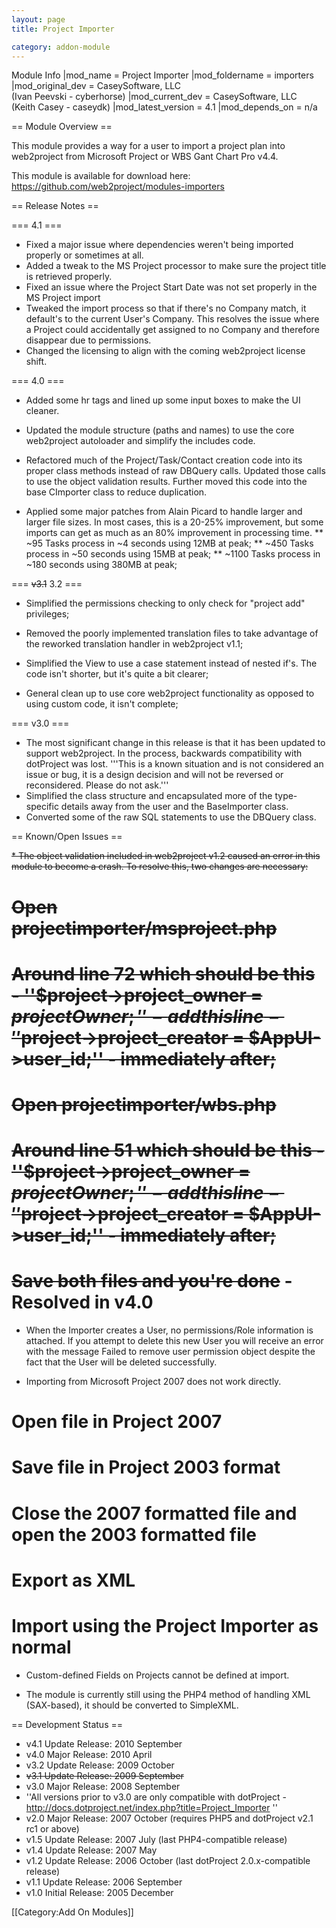 ```yaml
---
layout: page
title: Project Importer

category: addon-module
---
```


Module Info
 |mod_name = Project Importer
 |mod_foldername = importers
 |mod_original_dev = CaseySoftware, LLC<br />(Ivan Peevski - cyberhorse)
 |mod_current_dev = CaseySoftware, LLC<br />(Keith Casey - caseydk)
 |mod_latest_version = 4.1
 |mod_depends_on = n/a

== Module Overview ==

This module provides a way for a user to import a project plan into web2project from Microsoft Project or WBS Gant Chart Pro v4.4.

This module is available for download here: https://github.com/web2project/modules-importers

== Release Notes ==

=== 4.1 ===

* Fixed a major issue where dependencies weren't being imported properly or sometimes at all.
* Added a tweak to the MS Project processor to make sure the project title is retrieved properly.
* Fixed an issue where the Project Start Date was not set properly in the MS Project import
* Tweaked the import process so that if there's no Company match, it default's to the current User's Company. This resolves the issue where a Project could accidentally get assigned to no Company and therefore disappear due to permissions.
* Changed the licensing to align with the coming web2project license shift.

=== 4.0 ===

* Added some hr tags and lined up some input boxes to make the UI cleaner.

* Updated the module structure (paths and names) to use the core web2project autoloader and simplify the includes code.

* Refactored much of the Project/Task/Contact creation code into its proper class methods instead of raw DBQuery calls. Updated those calls to use the object validation results. Further moved this code into the base CImporter class to reduce duplication.

* Applied some major patches from Alain Picard to handle larger and larger file sizes. In most cases, this is a 20-25% improvement, but some imports can get as much as an 80% improvement in processing time.
** ~95 Tasks process in ~4 seconds using 12MB at peak;
** ~450 Tasks process in ~50 seconds using 15MB at peak;
** ~1100 Tasks process in ~180 seconds using 380MB at peak;

=== <s>v3.1</s> 3.2 ===

* Simplified the permissions checking to only check for "project add" privileges;

* Removed the poorly implemented translation files to take advantage of the reworked translation handler in web2project v1.1;

* Simplified the View to use a case statement instead of nested if's.  The code isn't shorter, but it's quite a bit clearer;

* General clean up to use core web2project functionality as opposed to using custom code, it isn't complete;

=== v3.0 ===

*  The most significant change in this release is that it has been updated to support web2project. In the process, backwards compatibility with dotProject was lost.  '''This is a known situation and is not considered an issue or bug, it is a design decision and will not be reversed or reconsidered.  Please do not ask.'''
* Simplified the class structure and encapsulated more of the type-specific details away from the user and the BaseImporter class.
* Converted some of the raw SQL statements to use the DBQuery class.

== Known/Open Issues ==

<s>*  The object validation included in web2project v1.2 caused an error in this module to become a crash.  To resolve this, two changes are necessary:
#  Open projectimporter/msproject.php
#  Around line 72 which should be this - ''$project->project_owner = $projectOwner;'' - add this line - ''$project->project_creator = $AppUI->user_id;'' - immediately after;
#  Open projectimporter/wbs.php
#  Around line 51 which should be this - ''$project->project_owner = $projectOwner;'' - add this line - ''$project->project_creator = $AppUI->user_id;'' - immediately after;
#  Save both files and you're done</s> - Resolved in v4.0

*  When the Importer creates a User, no permissions/Role information is attached. If you attempt to delete this new User you will receive an error with the message Failed to remove user permission object despite the fact that the User will be deleted successfully.

*  Importing from Microsoft Project 2007 does not work directly.
#  Open file in Project 2007
#  Save file in Project 2003 format
#  Close the 2007 formatted file and open the 2003 formatted file
#  Export as XML
#  Import using the Project Importer as normal

*  Custom-defined Fields on Projects cannot be defined at import.

*  The module is currently still using the PHP4 method of handling XML (SAX-based), it should be converted to SimpleXML.

== Development Status ==

*  v4.1 Update Release: 2010 September
*  v4.0 Major  Release: 2010 April
*  v3.2 Update Release: 2009 October
*  <s>v3.1 Update Release: 2009 September</s>
*  v3.0 Major  Release: 2008 September
*  ''All versions prior to v3.0 are only compatible with dotProject - http://docs.dotproject.net/index.php?title=Project_Importer ''
*  v2.0 Major  Release: 2007 October (requires PHP5 and dotProject v2.1 rc1 or above)
*  v1.5 Update Release: 2007 July (last PHP4-compatible release)
*  v1.4 Update Release: 2007 May
*  v1.2 Update Release: 2006 October (last dotProject 2.0.x-compatible release)
*  v1.1 Update Release: 2006 September
*  v1.0 Initial Release: 2005 December

[[Category:Add On Modules]]
